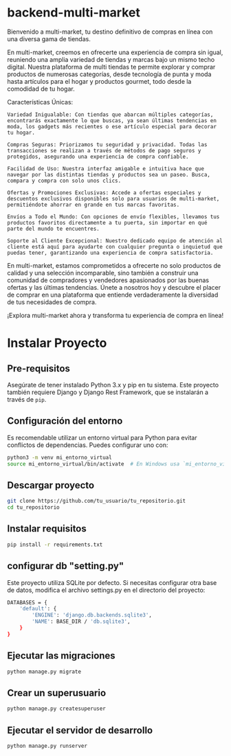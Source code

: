 # backend-multi-market
Bienvenido a multi-market, tu destino definitivo de compras en línea con una diversa gama de tiendas.

En multi-market, creemos en ofrecerte una experiencia de compra sin igual, reuniendo una amplia variedad de tiendas y marcas bajo un mismo techo digital. Nuestra plataforma de multi tiendas te permite explorar y comprar productos de numerosas categorías, desde tecnología de punta y moda hasta artículos para el hogar y productos gourmet, todo desde la comodidad de tu hogar.

Características Únicas:

    Variedad Inigualable: Con tiendas que abarcan múltiples categorías, encontrarás exactamente lo que buscas, ya sean últimas tendencias en moda, los gadgets más recientes o ese artículo especial para decorar tu hogar.

    Compras Seguras: Priorizamos tu seguridad y privacidad. Todas las transacciones se realizan a través de métodos de pago seguros y protegidos, asegurando una experiencia de compra confiable.

    Facilidad de Uso: Nuestra interfaz amigable e intuitiva hace que navegar por las distintas tiendas y productos sea un paseo. Busca, compara y compra con solo unos clics.

    Ofertas y Promociones Exclusivas: Accede a ofertas especiales y descuentos exclusivos disponibles solo para usuarios de multi-market, permitiéndote ahorrar en grande en tus marcas favoritas.

    Envíos a Todo el Mundo: Con opciones de envío flexibles, llevamos tus productos favoritos directamente a tu puerta, sin importar en qué parte del mundo te encuentres.

    Soporte al Cliente Excepcional: Nuestro dedicado equipo de atención al cliente está aquí para ayudarte con cualquier pregunta o inquietud que puedas tener, garantizando una experiencia de compra satisfactoria.

En multi-market, estamos comprometidos a ofrecerte no solo productos de calidad y una selección incomparable, sino también a construir una comunidad de compradores y vendedores apasionados por las buenas ofertas y las últimas tendencias. Únete a nosotros hoy y descubre el placer de comprar en una plataforma que entiende verdaderamente la diversidad de tus necesidades de compra.

¡Explora multi-market ahora y transforma tu experiencia de compra en línea!

# Instalar Proyecto


## Pre-requisitos

Asegúrate de tener instalado Python 3.x y pip en tu sistema. Este proyecto también requiere Django y Django Rest Framework, que se instalarán a través de `pip`.

## Configuración del entorno

Es recomendable utilizar un entorno virtual para Python para evitar conflictos de dependencias. Puedes configurar uno con:

```bash
python3 -m venv mi_entorno_virtual
source mi_entorno_virtual/bin/activate  # En Windows usa `mi_entorno_virtual\Scripts\activate`
```
## Descargar proyecto
```bash
git clone https://github.com/tu_usuario/tu_repositorio.git
cd tu_repositorio
```

## Instalar requisitos
```bash
pip install -r requirements.txt
```
## configurar db "setting.py"
Este proyecto utiliza SQLite por defecto. Si necesitas configurar otra base de datos, modifica el archivo settings.py en el directorio del proyecto:
```bash
DATABASES = {
    'default': {
        'ENGINE': 'django.db.backends.sqlite3',
        'NAME': BASE_DIR / 'db.sqlite3',
    }
}
```
## Ejecutar las migraciones
```bash
python manage.py migrate
```

## Crear un superusuario
```bash
python manage.py createsuperuser
```

## Ejecutar el servidor de desarrollo
```bash
python manage.py runserver
```

